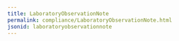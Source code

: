 ```yaml
---
title: LaboratoryObservationNote
permalink: compliance/LaboratoryObservationNote.html
jsonid: laboratoryobservationnote
---
```

